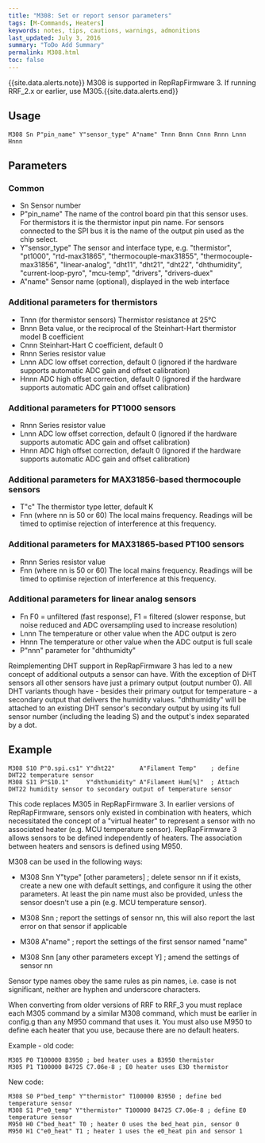 ```yaml
---
title: "M308: Set or report sensor parameters" 
tags: [M-Commands, Heaters]
keywords: notes, tips, cautions, warnings, admonitions
last_updated: July 3, 2016
summary: "ToDo Add Summary"
permalink: M308.html
toc: false
---
```


{{site.data.alerts.note}}
M308 is supported in RepRapFirmware 3. If running RRF_2.x or earlier, use M305.{{site.data.alerts.end}}


## Usage ##
```
M308 Sn P"pin_name" Y"sensor_type" A"name" Tnnn Bnnn Cnnn Rnnn Lnnn Hnnn
```

## Parameters ##

### Common ###

+ Sn Sensor number
+ P"pin_name" The name of the control board pin that this sensor uses. For thermistors it is the thermistor input pin name. For sensors connected to the SPI bus it is the name of the output pin used as the chip select.
+ Y"sensor_type" The sensor and interface type, e.g. "thermistor", "pt1000", "rtd-max31865", "thermocouple-max31855", "thermocouple-max31856", "linear-analog", "dht11", "dht21", "dht22", "dhthumidity", "current-loop-pyro", "mcu-temp", "drivers", "drivers-duex"
+ A"name" Sensor name (optional), displayed in the web interface

### Additional parameters for thermistors ###

+ Tnnn (for thermistor sensors) Thermistor resistance at 25°C
+ Bnnn Beta value, or the reciprocal of the Steinhart-Hart thermistor model B coefficient
+ Cnnn Steinhart-Hart C coefficient, default 0
+ Rnnn Series resistor value
+ Lnnn ADC low offset correction, default 0 (ignored if the hardware supports automatic ADC gain and offset calibration)
+ Hnnn ADC high offset correction, default 0 (ignored if the hardware supports automatic ADC gain and offset calibration)

### Additional parameters for PT1000 sensors ###

+ Rnnn Series resistor value
+ Lnnn ADC low offset correction, default 0 (ignored if the hardware supports automatic ADC gain and offset calibration)
+ Hnnn ADC high offset correction, default 0 (ignored if the hardware supports automatic ADC gain and offset calibration)

### Additional parameters for MAX31856-based thermocouple sensors ###

+ T"c" The thermistor type letter, default K
+ Fnn (where nn is 50 or 60) The local mains frequency. Readings will be timed to optimise rejection of interference at this frequency.

### Additional parameters for MAX31865-based PT100 sensors ###

+ Rnnn Series resistor value
+ Fnn (where nn is 50 or 60) The local mains frequency. Readings will be timed to optimise rejection of interference at this frequency.

### Additional parameters for linear analog sensors ###

+ Fn F0 = unfiltered (fast response), F1 = filtered (slower response, but noise reduced and ADC oversampling used to increase resolution)
+ Lnnn The temperature or other value when the ADC output is zero
+ Hnnn The temperature or other value when the ADC output is full scale
+ P"nnn" parameter for "dhthumidty"

Reimplementing DHT support in RepRapFirmware 3 has led to a new concept of additional outputs a sensor can have. With the exception of DHT sensors all other sensors have just a primary output (output number 0). All DHT variants though have - besides their primary output for temperature - a secondary output that delivers the humidity values. "dhthumidity" will be attached to an existing DHT sensor's secondary output by using its full sensor number (including the leading S) and the output's index separated by a dot.

## Example ##

```
M308 S10 P"0.spi.cs1" Y"dht22"       A"Filament Temp"    ; define DHT22 temperature sensor
M308 S11 P"S10.1"     Y"dhthumidity" A"Filament Hum[%]"  ; Attach DHT22 humidity sensor to secondary output of temperature sensor
```

This code replaces M305 in RepRapFirmware 3. In earlier versions of RepRapFirmware, sensors only existed in combination with heaters, which necessitated the concept of a "virtual heater" to represent a sensor with no associated heater (e.g. MCU temperature sensor). RepRapFirmware 3 allows sensors to be defined independently of heaters. The association between heaters and sensors is defined using M950.

M308 can be used in the following ways:

+ M308 Snn Y"type" [other parameters] ; delete sensor nn if it exists, create a new one with default settings, and configure it using the other parameters. At least the pin name must also be provided, unless the sensor doesn't use a pin (e.g. MCU temperature sensor).

+ M308 Snn ; report the settings of sensor nn, this will also report the last error on that sensor if applicable

+ M308 A"name" ; report the settings of the first sensor named "name"

+ M308 Snn [any other parameters except Y] ; amend the settings of sensor nn

Sensor type names obey the same rules as pin names, i.e. case is not significant, neither are hyphen and underscore characters.

When converting from older versions of RRF to RRF_3 you must replace each M305 command by a similar M308 command, which must be earlier in config.g than any M950 command that uses it. You must also use M950 to define each heater that you use, because there are no default heaters.

Example - old code:

```
M305 P0 T100000 B3950 ; bed heater uses a B3950 thermistor
M305 P1 T100000 B4725 C7.06e-8 ; E0 heater uses E3D thermistor
```

New code:

```
M308 S0 P"bed_temp" Y"thermistor" T100000 B3950 ; define bed temperature sensor
M308 S1 P"e0_temp" Y"thermistor" T100000 B4725 C7.06e-8 ; define E0 temperature sensor
M950 H0 C"bed_heat" T0 ; heater 0 uses the bed_heat pin, sensor 0
M950 H1 C"e0_heat" T1 ; heater 1 uses the e0_heat pin and sensor 1
```
